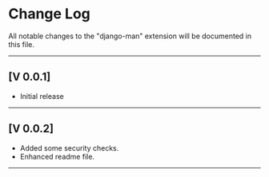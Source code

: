 # Change Log

All notable changes to the "django-man" extension will be documented in this file.

---

## [V 0.0.1]

- Initial release

---

## [V 0.0.2]

- Added some security checks.
- Enhanced readme file.

---